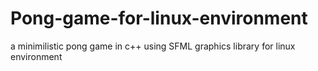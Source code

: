 # Pong-game-for-linux-environment
a minimilistic pong game in c++ using SFML graphics library for linux environment
